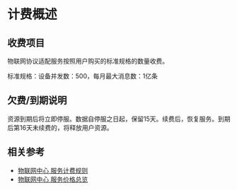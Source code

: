 # 计费概述
## 收费项目

物联网协议适配服务按照用户购买的标准规格的数量收费。

标准规格：设备并发数：500，每月最大消息数：1亿条


## 欠费/到期说明

资源到期后将立即停服。数据自停服之日起，保留15天。续费后，恢复服务。到期后第16天未续费的，将释放用户资源。

## 相关参考

- [物联网中心 服务计费规则](../../IoT-Hub/Pricing/Billing-Rules.md)
- [物联网中心 服务价格总览](../../IoT-Hub/Pricing/Price-Overview.md)
